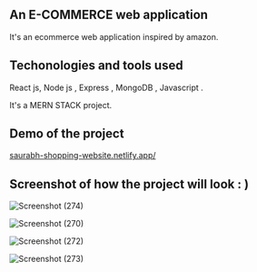 ## An E-COMMERCE web application

It's an ecommerce web application inspired by amazon.

## Techonologies and tools used
React js, Node js , Express , MongoDB , Javascript .

 It's a MERN STACK project.
 
 
## Demo of the project 

[saurabh-shopping-website.netlify.app/](https://saurabh-shopping-website.netlify.app/)


## Screenshot of how the project will look : )



![Screenshot (274)](https://user-images.githubusercontent.com/109866847/230704874-af304a59-18e9-4c13-8888-2a7b5badffa3.png)



![Screenshot (270)](https://user-images.githubusercontent.com/109866847/230704633-b2e848d8-8e9d-4f78-b4cd-979a86062ba5.png)



![Screenshot (272)](https://user-images.githubusercontent.com/109866847/230704637-1d5a9649-5b2e-46d5-87b5-94b2e9cee3b0.png)


![Screenshot (273)](https://user-images.githubusercontent.com/109866847/230704638-269261b8-ae83-459b-b8ea-0ad94da63605.png)
